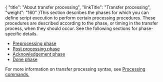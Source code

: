 {
    "title": "About transfer processing",
    "linkTitle": "Transfer processing",
    "weight": "160"
}This section describes the phases for which you can define script execution to perform certain processing procedures. These procedures are described according to the phase, or timing in the transfer process, when they should occur. See the following sections for phase-specific details.

-   [Preprocessing phase](../phase_and_phasestep/preprocessing)
-   [Post processing phase](../phase_and_phasestep/post_process_phase)
-   [Acknowledgement phase](../phase_and_phasestep/ack_phase)
-   [Done phase](../phase_and_phasestep/done_phase)

For more information on transfer processing syntax, see [Processing commands.](proc_commands)
